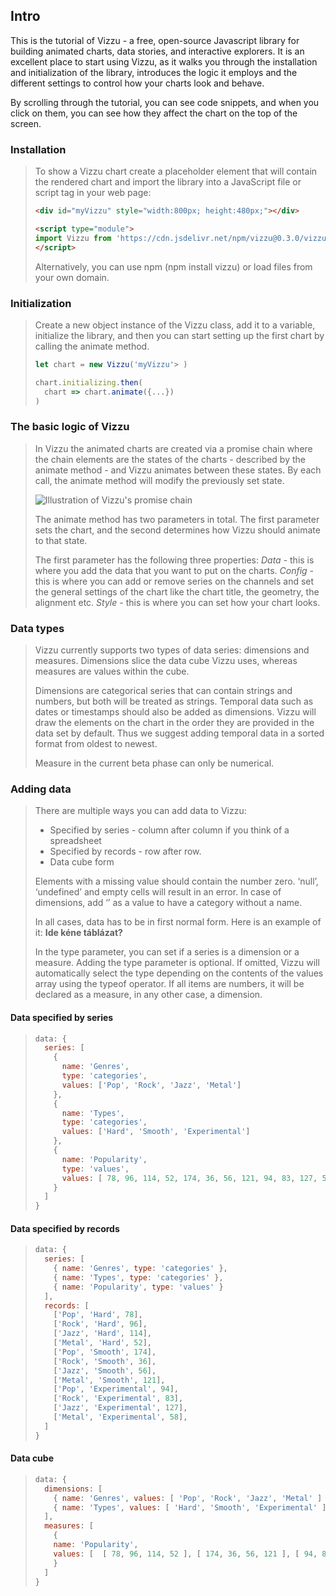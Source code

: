 ## Intro

This is the tutorial of Vizzu - a free, open-source Javascript library for building animated charts, data stories, and interactive explorers. 
It is an excellent place to start using Vizzu, as it walks you through the installation and initialization of the library, introduces the logic it employs and the different settings to control how your charts look and behave. 

By scrolling through the tutorial, you can see code snippets, and when you click on them, you can see how they affect the chart on the top of the screen.

### Installation

> To show a Vizzu chart create a placeholder element that will contain the rendered chart and import the library into a JavaScript file or script tag in your web page:
> 
> ```html
> <div id="myVizzu" style="width:800px; height:480px;"></div>
> 
> <script type="module">
> import Vizzu from 'https://cdn.jsdelivr.net/npm/vizzu@0.3.0/vizzu.js';
> </script>
> ```
> 
> Alternatively, you can use npm (npm install vizzu) or load files from your own domain. 

### Initialization

> Create a new object instance of the Vizzu class, add it to a variable, initialize the library, and then you can start setting up the first chart by calling the animate method.
> 
> ```javascript
> let chart = new Vizzu('myVizzu'> )
> 
> chart.initializing.then(
>   chart => chart.animate({...}) 
> )

### The basic logic of Vizzu

> In Vizzu the animated charts are created via a promise chain where the chain elements are the states of the charts - described by the animate method - and Vizzu animates between these states. By each call, the animate method will modify the previously set state.
> 
> ![Illustration of Vizzu's promise chain](https://vizzuhq.github.io/vizzu-lib/docs/images/api-overview.svg)
> 
> The animate method has two parameters in total. The first parameter sets the chart, and the second determines how Vizzu should animate to that state. 
> 
> The first parameter has the following three properties:
> *Data* - this is where you add the data that you want to put on the charts.
> *Config* - this is where you can add or remove series on the channels and set the general settings of the chart like the chart title, the geometry, the alignment etc.
> *Style* - this is where you can set how your chart looks.

### Data types

> Vizzu currently supports two types of data series: dimensions and measures. Dimensions slice the data cube Vizzu uses, whereas measures are values within the cube.
> 
> Dimensions are categorical series that can contain strings and numbers, but both will be treated as strings. Temporal data such as dates or timestamps should also be added as dimensions. Vizzu will draw the elements on the chart in the order they are provided in the data set by default. Thus we suggest adding temporal data in a sorted format from oldest to newest.
> 
> Measure in the current beta phase can only be numerical.

### Adding data

> There are multiple ways you can add data to Vizzu:
> - Specified by series - column after column if you think of a spreadsheet
> - Specified by records - row after row.
> - Data cube form 
> 
> Elements with a missing value should contain the number zero. ‘null’, ‘undefined’ and empty cells will result in an error. In case of dimensions, add ‘’ as a value to have a category without a name. 
> 
> In all cases, data has to be in first normal form. Here is an example of it:
> **Ide kéne táblázat?**
> 
> In the type parameter, you can set if a series is a dimension or a measure. Adding the type parameter is optional. If omitted, Vizzu will automatically select the type depending on the contents of the values array using the typeof operator. If all items are numbers, it will be declared as a measure, in any other case, a dimension.

#### Data specified by series
 
> ```javascript
> data: {
>   series: [
>     {
>       name: 'Genres', 
>       type: 'categories', 
>       values: ['Pop', 'Rock', 'Jazz', 'Metal']
>     },
>     {
>       name: 'Types', 
>       type: 'categories', 
>       values: ['Hard', 'Smooth', 'Experimental']
>     },
>     {
>       name: 'Popularity', 
>       type: 'values', 
>       values: [ 78, 96, 114, 52, 174, 36, 56, 121, 94, 83, 127, 58 ]
>     }
>   ]
> }
> ```

#### Data specified by records
 
> ```javascript
> data: {
>   series: [
>     { name: 'Genres', type: 'categories' },
>     { name: 'Types', type: 'categories' },
>     { name: 'Popularity', type: 'values' }
>   ],
>   records: [
>     ['Pop', 'Hard', 78],
>     ['Rock', 'Hard', 96],
>     ['Jazz', 'Hard', 114],
>     ['Metal', 'Hard', 52],
>     ['Pop', 'Smooth', 174],
>     ['Rock', 'Smooth', 36],
>     ['Jazz', 'Smooth', 56],
>     ['Metal', 'Smooth', 121],
>     ['Pop', 'Experimental', 94],
>     ['Rock', 'Experimental', 83],
>     ['Jazz', 'Experimental', 127],
>     ['Metal', 'Experimental', 58],
>   ]
> }
> ```

#### Data cube

> ```javascript
> data: {
> 	dimensions: [ 
>     { name: 'Genres', values: [ 'Pop', 'Rock', 'Jazz', 'Metal' ] },
>     { name: 'Types', values: [ 'Hard', 'Smooth', 'Experimental' ] }
>   ],  
>   measures: [
>     {
>     name: 'Popularity',
>     values: [  [ 78, 96, 114, 52 ], [ 174, 36, 56, 121 ], [ 94, 83, 127, 58 ]  ]
>     }
>   ]
> }




